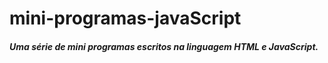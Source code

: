 # mini-programas-javaScript
<h5>Uma série de mini programas escritos na linguagem HTML e JavaScript.</h5>

